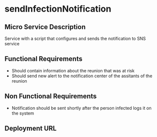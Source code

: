 # sendInfectionNotification

## Micro Service Description
Service with a script that configures and sends the notification to SNS service

## Functional Requirements
- Should contain information about the reunion that was at risk
- Should send new alert to the notification center of the assitants of the reunion

## Non Functional Requirements
- Notification should be sent shortly after the person infected logs it on the system


## Deployment URL
